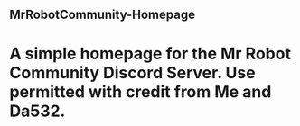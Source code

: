 ## MrRobotCommunity-Homepage
# A simple homepage for the Mr Robot Community Discord Server. Use permitted with credit from Me and Da532.